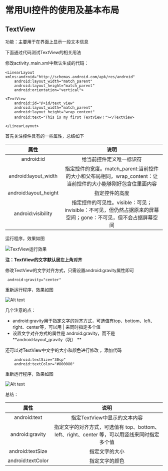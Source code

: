 # 常用UI控件的使用及基本布局  

## TextView  
功能：主要用于在界面上显示一段文本信息  

下面通过代码测试TextView的相关用法  

修改activity_main.xml中默认生成的代码：  

```
<LinearLayout xmlns:android="http://schemas.android.com/apk/res/android"
	android:layout_width="match_parent"
	android:layout_height="match_parent"
	android:orientation="vertical">

<TextView
	android:id="@+id/text_view"
	android:layout_width="match_parent"
	android:layout_height="wrap_content"
	android:text="This is my first TextView！"></TextView>

</LinearLayout> 
```  
首先关注控件具有的一些属性，总结如下  

|  属性     |     说明 |
| :--------: | :--------:|
| android:id    |   给当前控件定义唯一标识符 |
|android:layout_width|指定控件的宽度。match_parent:当前控件的大小和父布局相同，wrap_content：让当前控件的大小能够刚好包含住里面内容|
|android:layout_height|指定控件的高度|
|android:visibility|指定控件的可见性。visible：可见；invisible：不可见，但仍然占据原来的屏幕空间；gone：不可见，但不会占据屏幕空间|  

运行程序，效果如图   

![TextView运行效果](img/TextView01.png)  

**注：TextView的文字默认居左上角对齐**  

修改TestView的文字对齐方式，只需设置android:gravity属性即可  

```
 android:gravity="center"
```  
重新运行程序，效果如图  

![Alt text](img/TextView02.png)  

几个注意的点：
 + android:gravity用于指定文字的对齐方式，可选值有top、bottom、left、right、center等，可以用 | 来同时指定多个值 
 + 设置文字对齐方式的属性是 android:gravity，而不是**android:layout_gravity（坑） **

还可以对TextView中文字的大小和颜色进行修改 ，添加代码  
```
	android:textSize="30sp"
	android:textColor="#800080"
```  
重新运行程序，效果如图  

![Alt text](img/TextView03.png)

总结：  

| 属性      |     说明 |
| :--------: | :--------:|
| android:text    |   指定TextView中显示的文本内容 |
| android:gravity | 指定文字的对齐方式，可选值有 top、bottom、left、right、center 等，可以用竖线来同时指定多个值|
| android:textSize | 指定文字的大小 |
| android:textColor | 指定文字的颜色 |
